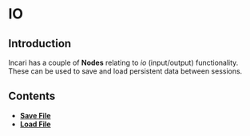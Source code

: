 # IO

## Introduction

Incari has a couple of **Nodes** relating to _io_ \(input/output\) functionality. These can be used to save and load persistent data between sessions.

## Contents

* [**Save File**](savefile.md) 
* [**Load File**](loadfile.md) 

